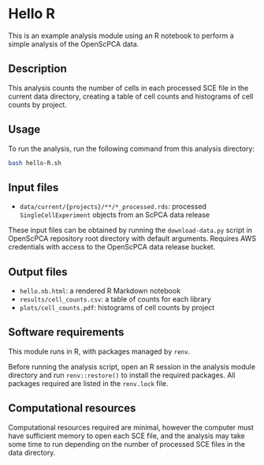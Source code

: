 # Hello R

This is an example analysis module using an R notebook to perform a simple analysis of the OpenScPCA data.

## Description

This analysis counts the number of cells in each processed SCE file in the current data directory, creating a table of cell counts and histograms of cell counts by project.

## Usage

To run the analysis, run the following command from this analysis directory:

```bash
bash hello-R.sh
```

## Input files

- `data/current/{projects}/**/*_processed.rds`: processed `SingleCellExperiment` objects from an ScPCA data release

These input files can be obtained by running the `download-data.py` script in OpenScPCA repository root directory with default arguments.
Requires AWS credentials with access to the OpenScPCA data release bucket.

## Output files

- `hello.nb.html`: a rendered R Markdown notebook
- `results/cell_counts.csv`: a table of counts for each library
- `plots/cell_counts.pdf`: histograms of cell counts by project

## Software requirements

This module runs in R, with packages managed by `renv`.

Before running the analysis script, open an R session in the analysis module directory and run `renv::restore()` to install the required packages.
All packages required are listed in the `renv.lock` file.

## Computational resources

Computational resources required are minimal, however the computer must have sufficient memory to open each SCE file, and the analysis may take some time to run depending on the number of processed SCE files in the data directory.

